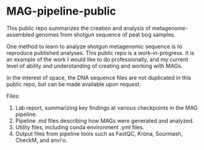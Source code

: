 # MAG-pipeline-public

This public repo summarizes the creation and analysis of metagenome-assembled genomes from shotgun sequence of peat bog samples. 

One method to learn to analyze shotgun metagenomic sequence is to reproduce published analyses. This public repo is a work-in-progress. It is an example of the work I would like to do professionally, and my current level of ability and understanding of creating and working with MAGs. 

In the interest of space, the DNA sequence files are not duplicated in this public repo, but can be made available upon request.

Files:
1) Lab report, summarizing key findings at various checkpoints in the MAG pipeline.
2) Pipeline .md files describing how MAGs were generated and analyzed. 
3) Utility files, including conda environment .yml files.  
4) Output files from pipeline tools such as FastQC, Krona, Sourmash, CheckM, and anvi'o.  
